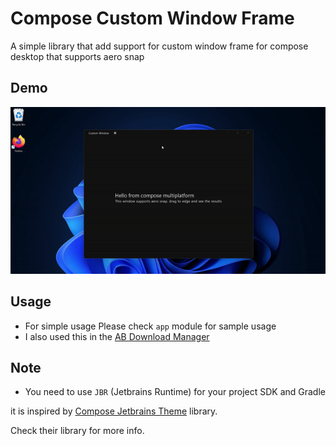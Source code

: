 # Compose Custom Window Frame

A simple library that add support for custom window frame for compose desktop that supports aero snap

## Demo

![Demo](/static/sample.gif)

## Usage

 - For simple usage Please check `app` module for sample usage
 - I also used this in the [AB Download Manager](https://github.com/amir1376/ab-download-manager)

## Note

- You need to use `JBR` (Jetbrains Runtime) for your project SDK and Gradle

it is inspired by [Compose Jetbrains Theme](https://github.com/ButterCam/compose-jetbrains-theme) library.

Check their library for more info.

